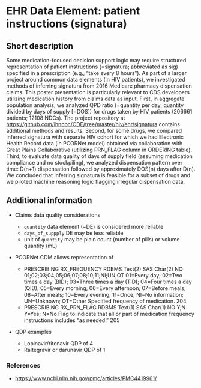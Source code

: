 # EHR Data Element: patient instructions (signatura)

## Short description

Some medication-focused decision support logic may require structured representation of patient instructions (=signatura; abbreviated  as sig) specified in a prescription (e.g., “take every 8 hours”). As part of a larger project around common data elements (in HIV patients), we investigated methods of inferring signatura from 2016 Medicare pharmacy dispensation claims. This poster presentation is particularly relevant to CDS developers utilizing medication history from claims data as input. First, in aggregate population analysis, we analyzed QPD ratio (=quantity per day; quantity divided by days of supply [=DOS]) for drugs taken by HIV patients (206661 patients; 12108 NDCs). The project repository at https://github.com/lhncbc/CDE/tree/master/hiv/ehr/signatura contains additional methods and results. Second, for some drugs, we compared inferred signatura with separate HIV cohort for which we had Electronic Health Record data (in PCORNet model) obtained via collaboration with Great Plains Collaborative (utilizing PRN_FLAG column in ORDERING table).
Third, to evaluate data quality of days of supply field (assuming medication compliance and no stockpiling), we analyzed dispensation pattern over time: D(n+1) dispensation followed by approximately DOS(n) days after D(n). We concluded that inferring signatura is feasible for a subset of drugs and we piloted machine reasoning logic flagging irregular dispensation data.

## Additional information

- Claims data quality considerations
  - `quantity` data element (=DE) is considered more reliable
  - `days_of_suppply` DE may be less reliable
  - unit of `quantity` may be plain count (number of pills) or volume quantity (mL)

- PCORNet CDM allows representation of 

    - PRESCRIBING	RX_FREQUENCY	RDBMS Text(2)	SAS Char(2)		NO		01;02;03;04;05;06;07;08;10;11;NI;UN;OT	01=Every day; 02=Two times a day (BID); 03=Three times a day (TID); 04=Four times a day (QID); 05=Every morning; 06=Every afternoon; 07=Before meals; 08=After meals; 10=Every evening; 11=Once; NI=No information; UN=Unknown; OT=Other	Specified frequency of medication.	204
    - PRESCRIBING	RX_PRN_FLAG	RDBMS Text(1)	SAS Char(1)		NO		Y;N	Y=Yes; N=No	Flag to indicate that all or part of medication frequency instructions includes “as needed.”	205



- QDP examples
  - Lopinavir/ritonavir QDP of 4
  - Raltegravir or darunavir QDP of 1

### References

- https://www.ncbi.nlm.nih.gov/pmc/articles/PMC4419961/
